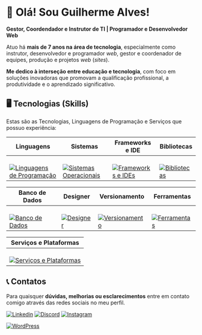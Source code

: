 # 💙 Olá! Sou Guilherme Alves!
**Gestor, Coordendador e Instrutor de TI  | Programador e Desenvolvedor Web** 

Atuo há **mais de 7 anos na área de tecnologia**, especialmente como instrutor, desenvolvedor e programador _web_, gestor e coordenador de equipes, produção e projetos _web_ (_sites_).

**Me dedico à interseção entre educação e tecnologia**, com foco em soluções inovadoras que promovam a qualificação profissional, a produtividade e o aprendizado significativo. 


## 🖥️ Tecnologias (Skills)
Estas são as Tecnologias, Linguagens de Programação e Serviços que possuo experiência: 

| Linguagens | Sistemas | Frameworks e IDE | Bibliotecas |
| ---- | ---- | ---- | ---- |
| <br> [![Linguagens de Programação](https://skillicons.dev/icons?i=php,java,python,kotlin,js,c&perline=3)](https://skillicons.dev) <br> | <br> [![Sistemas Operacionais](https://skillicons.dev/icons?i=windows,linux,ubuntu,mint,debian&perline=3)](https://skillicons.dev) <br> | <br> [![Frameworks e IDEs](https://skillicons.dev/icons?i=laravel,angular,tailwind,bootstrap,pycharm,phpstorm&perline=3)](https://skillicons.dev) <br> | <br> [![Bibliotecas](https://skillicons.dev/icons?i=react,jquery,styledcomponents,p5js&perline=3)](https://skillicons.dev) <br> | 

| Banco de Dados | Designer | Versionamento | Ferramentas | 
| ---- | ---- | ---- | ---- |
|  <br>  [![Banco de Dados](https://skillicons.dev/icons?i=mysql,sqlite,mongodb&perline=3)](https://skillicons.dev) <br> |  <br>  [![Designer](https://skillicons.dev/icons?i=figma,ps,ae&perline=3)](https://skillicons.dev) <br> |  <br>  [![Versionamento](https://skillicons.dev/icons?i=github,gitlab,bitbucket&perline=3)](https://skillicons.dev) <br> |  <br>  [![Ferramentas](https://skillicons.dev/icons?i=vscode,visualstudio,npm&perline=3)](https://skillicons.dev) <br> |

| Serviços e Plataformas |  
| ---- | 
|  <br>  [![Serviços e Plataformas](https://skillicons.dev/icons?i=aws,azure,notion,firebase,vercel,replit&perline=6)](https://skillicons.dev) <br> |

## 📞 Contatos
Para quaisquer **dúvidas, melhorias ou esclarecimentos** entre em contato comigo através das redes sociais no meu perfil.

[![Linkedin](https://skillicons.dev/icons?i=linkedin)](https://www.linkedin.com/in/guisaadev/)
[![Discord](https://skillicons.dev/icons?i=discord)]()
[![Instagram](https://skillicons.dev/icons?i=instagram)](https://www.instagram.com/guisaadev)

[![WordPress](https://skillicons.dev/icons?i=wordpress)]()